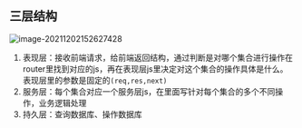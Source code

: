 ## 三层结构

![image-20211202152627428](C:\Users\zayn\AppData\Roaming\Typora\typora-user-images\image-20211202152627428.png)

1. 表现层：接收前端请求，给前端返回结构，通过判断是对哪个集合进行操作在router里找到对应的js，再在表现层js里决定对这个集合的操作具体是什么。表现层里的参数是固定的`(req,res,next)`
2. 服务层：每个集合对应一个服务层js，在里面写针对每个集合的多个不同操作，业务逻辑处理
3. 持久层：查询数据库、操作数据库

